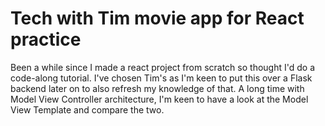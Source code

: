 # Tech with Tim movie app for React practice

Been a while since I made a react project from scratch so thought I'd do a code-along tutorial. I've chosen Tim's as I'm keen to put this over a Flask backend later on to also refresh my knowledge of that. A long time with Model View Controller architecture, I'm keen to have a look at the Model View Template and compare the two.
